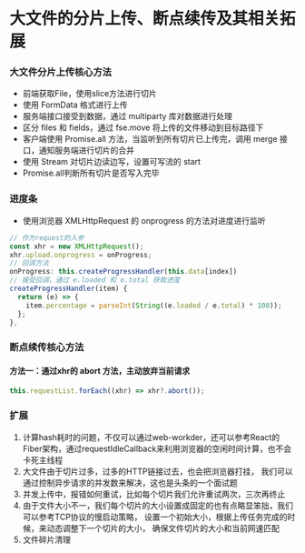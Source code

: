 # 大文件的分片上传、断点续传及其相关拓展

### 大文件分片上传核心方法


* 前端获取File，使用slice方法进行切片
* 使用 FormData 格式进行上传
* 服务端接口接受到数据，通过 multiparty 库对数据进行处理
* 区分 files 和 fields，通过 fse.move 将上传的文件移动到目标路径下
* 客户端使用 Promise.all 方法，当监听到所有切片已上传完，调用 merge 接口，通知服务端进行切片的合并
* 使用 Stream 对切片边读边写，设置可写流的 start
* Promise.all判断所有切片是否写入完毕

### 进度条

* 使用浏览器 XMLHttpRequest 的 onprogress 的方法对进度进行监听

```js
// 作为request的入参
const xhr = new XMLHttpRequest();
xhr.upload.onprogress = onProgress;
// 回调方法
onProgress: this.createProgressHandler(this.data[index])
// 接受回调，通过 e.loaded 和 e.total 获取进度
createProgressHandler(item) {
  return (e) => {
    item.percentage = parseInt(String((e.loaded / e.total) * 100));
  };
},
```

### 断点续传核心方法

#### 方法一：通过xhr的 abort 方法，主动放弃当前请求

```js
this.requestList.forEach((xhr) => xhr?.abort());
```

### 扩展


1. 计算hash耗时的问题，不仅可以通过web-workder，还可以参考React的Fiber架构，通过requestIdleCallback来利用浏览器的空闲时间计算，也不会卡死主线程
1. 大文件由于切片过多，过多的HTTP链接过去，也会把浏览器打挂， 我们可以通过控制异步请求的并发数来解决，这也是头条的一个面试题
1. 并发上传中，报错如何重试，比如每个切片我们允许重试两次，三次再终止
1. 由于文件大小不一，我们每个切片的大小设置成固定的也有点略显笨拙，我们可以参考TCP协议的慢启动策略， 设置一个初始大小，根据上传任务完成的时候，来动态调整下一个切片的大小， 确保文件切片的大小和当前网速匹配
1. 文件碎片清理
